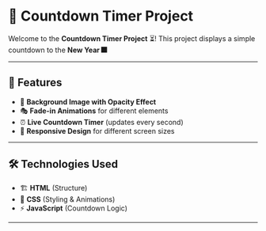 # 🎉 Countdown Timer Project

Welcome to the **Countdown Timer Project** ⏳! This project displays a simple countdown to the **New Year 🎆** 

---

## 🚀 Features
- 🎨 **Background Image with Opacity Effect**
- 🎭 **Fade-in Animations** for different elements
- ⏰ **Live Countdown Timer** (updates every second)
- 📱 **Responsive Design** for different screen sizes

---

## 🛠️ Technologies Used
- 🏗️ **HTML** (Structure)
- 🎨 **CSS** (Styling & Animations)
- ⚡ **JavaScript** (Countdown Logic)

---



